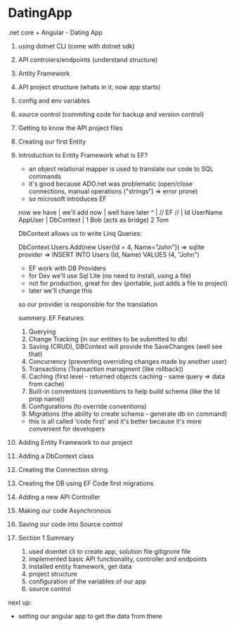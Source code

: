# DatingApp
.net core + Angular - Dating App

1. using dotnet CLI (come with dotnet sdk)
2. API controlers/endpoints (understand structure)
3. Antity Framework
4. API project structure (whats in it, now app starts)
5. config and env variables
6. source control (commiting code for backup and version control)
8. Getting to know the API project files
9. Creating our first Entity
10. Introduction to Entity Framework
    what is EF?

    - an object relational mapper is used to translate our code to SQL commands
    - it's good because ADO.net was problematic (open/close connections, manual operations ("strings") => error prone)
    - so microsoft introduces EF

    now we have | we'll add now | well have later
    ^           |   // EF //    | Id    UserName
    AppUser     |   DbContext   |  1    Bob
                (acts as bridge)   2    Tom

    DbContext allows us to write Linq Queries:

    DbContext.Users.Add(new User{Id = 4, Name="John"}) => sqlite provider => INSERT INTO Users (Id, Name) VALUES (4, "John")

    - EF work with DB Providers
    - for Dev we'll use Sql Lite (no need to install, using a file)
    - not for production, great for dev (portable, just adds a file to project)
    - later we'll change this

    so our provider is responsible for the translation

    summery. EF Features:
    1. Querying
    2. Change Tracking (in our entities to be submitted to db)
    3. Saving (CRUD), DBContext will provide the SaveChanges (well see that)
    4. Concurrency (preventing overriding changes made by another user)
    5. Transactions (Transaction managment (like rollback))
    6. Caching (first level - returned objects caching - same query => data from cache)
    7. Built-in conventions (conventions to help build schema (like the Id prop name))
    8. Configurations (to override conventions)
    9. Migrations (the ability to create schema  - generate db on command)

    - this is all called 'code first' and it's better because it's more convenient for developers

11. Adding Entity Framework to our project
12. Adding a DbContext class
13. Creating the Connection string.
14. Creating the DB using EF Code first migrations
15. Adding a new API Controller
16. Making our code Asynchronous
17. Saving our code into Source control

18. Section 1 Summary
    1. used doentet cli to create app, solution file gitignore file 
    2. implemented basic API functionality, controller and endpoints
    3. installed entity framework, get data
    4. project structure
    5. configuration of the variables of our app
    6. source control

next up:
- setting our angular app to get the data from there